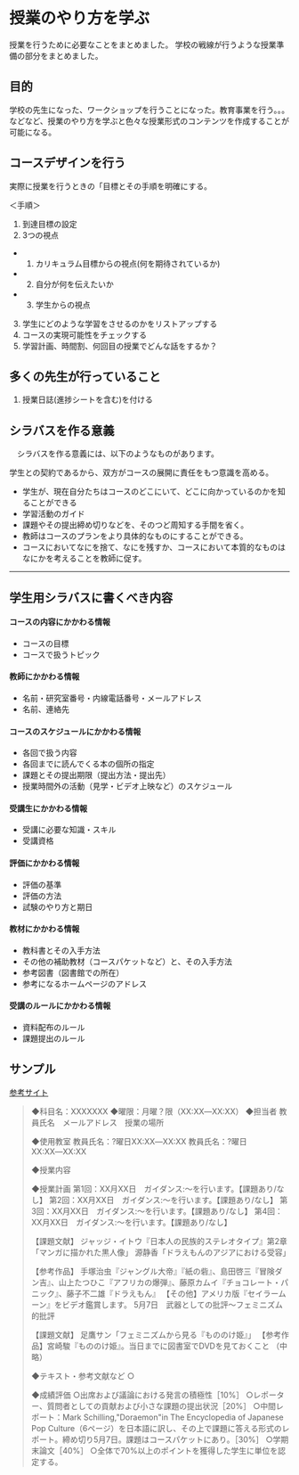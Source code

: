# 授業のやり方を学ぶ
授業を行うために必要なことをまとめました。
学校の戦線が行うような授業準備の部分をまとめました。

## 目的
学校の先生になった、ワークショップを行うことになった。教育事業を行う。。。
などなど、授業のやり方を学ぶと色々な授業形式のコンテンツを作成することが可能になる。

## コースデザインを行う
実際に授業を行うときの「目標とその手順を明確にする。

＜手順＞
1. 到達目標の設定
2. 3つの視点
 - 1. カリキュラム目標からの視点(何を期待されているか)
 - 2. 自分が何を伝えたいか
 - 3. 学生からの視点
3. 学生にどのような学習をさせるのかをリストアップする
4. コースの実現可能性をチェックする
5. 学習計画、時間割、何回目の授業でどんな話をするか？


## 多くの先生が行っていること
1. 授業日誌(進捗シートを含む)を付ける


## シラバスを作る意義

　シラバスを作る意義には、以下のようなものがあります。

学生との契約であるから、双方がコースの展開に責任をもつ意識を高める。

* 学生が、現在自分たちはコースのどこにいて、どこに向かっているのかを知ることができる
* 学習活動のガイド
* 課題やその提出締め切りなどを、そのつど周知する手間を省く。
* 教師はコースのプランをより具体的なものにすることができる。
* コースにおいてなにを捨て、なにを残すか、コースにおいて本質的なものはなにかを考えることを教師に促す。

-------
## 学生用シラバスに書くべき内容
#### コースの内容にかかわる情報
* コースの目標
* コースで扱うトピック

#### 教師にかかわる情報

* 名前・研究室番号・内線電話番号・メールアドレス
* 名前、連絡先

#### コースのスケジュールにかかわる情報

* 各回で扱う内容
* 各回までに読んでくる本の個所の指定
* 課題とその提出期限（提出方法・提出先）
* 授業時間外の活動（見学・ビデオ上映など）のスケジュール

#### 受講生にかかわる情報

* 受講に必要な知識・スキル
* 受講資格

#### 評価にかかわる情報

* 評価の基準
* 評価の方法
* 試験のやり方と期日

#### 教材にかかわる情報

* 教科書とその入手方法
* その他の補助教材（コースパケットなど）と、その入手方法
* 参考図書（図書館での所在）
* 参考になるホームページのアドレス

#### 受講のルールにかかわる情報

* 資料配布のルール
* 課題提出のルール


## サンプル
[参考サイト](http://www.cshe.nagoya-u.ac.jp/tips/basics/started/index.html)

> ◆科目名：XXXXXXX
> ◆曜限：月曜？限（XX:XX―XX:XX）
> ◆担当者
> 教員氏名　メールアドレス　授業の場所
>
> ◆使用教室
> 教員氏名：?曜日XX:XX―XX:XX
> 教員氏名：?曜日XX:XX―XX:XX
>
> ◆授業内容
>
> ◆授業計画
> 第1回：XX月XX日　ガイダンス:～を行います。【課題あり/なし】
> 第2回：XX月XX日　ガイダンス:～を行います。【課題あり/なし】
> 第3回：XX月XX日　ガイダンス:～を行います。【課題あり/なし】
> 第4回：XX月XX日　ガイダンス:～を行います。【課題あり/なし】
>
> 【課題文献】
> ジャッジ・イトウ『日本人の民族的ステレオタイプ』第2章「マンガに描かれた黒人像」
> 源静香「ドラえもんのアジアにおける受容」
>
> 【参考作品】
> 手塚治虫『ジャングル大帝』『紙の砦』、島田啓三『冒険ダン吉』、山上たつひこ『アフリカの爆弾』、藤原カムイ『チョコレート・パニック』、藤子不二雄『ドラえもん』
> 【その他】アメリカ版『セイラームーン』をビデオ鑑賞します。
> 5月7日　武器としての批評～フェミニズム的批評
>
> 【課題文献】
> 足鷹サン「フェミニズムから見る『もののけ姫』」
> 【参考作品】宮崎駿『もののけ姫』。当日までに図書室でDVDを見ておくこと
> （中略）
>
> ◆テキスト・参考文献など
> ○
>
> ◆成績評価
> ○出席および議論における発言の積極性［10%］
> ○レポーター、質問者としての貢献および小さな課題の提出状況［20%］
> ○中間レポート：Mark Schilling,"Doraemon"in The Encyclopedia of Japanese Pop Culture（6ページ）を日本語に訳し、その上で課題に答える形式のレポート。締め切り5月7日。課題はコースパケットにあり。［30%］
> ○学期末論文［40%］
> ○全体で70%以上のポイントを獲得した学生に単位を認定する。
